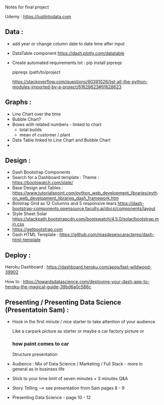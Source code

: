 Notes for final project 

Udemy : https://justintodata.com

## Data : 

- add year or change column date to date time after input 

- DataTable component 
  https://dash.plotly.com/datatable

- Create automated requirements.txt : 
  pip install pipreqs

  pipreqs /path/to/project

  https://stackoverflow.com/questions/60391026/list-all-the-python-modules-imported-by-a-project/61628623#61628623

## Graphs :

- Line Chart over the time
- Bubble Chart? 
- Boxes with related numbers - linked to chart 
  - total builds 
  - mean of customer / plant
- Data Table linked to Line Chart and Bubble Chart
- 

## Design : 

- Dash Bootstrap Components 
- Search for a Dashboard template :
  Theme : https://bootswatch.com/slate/
- Base Design and Tables :
  https://www.tutorialspoint.com/python_web_development_libraries/python_web_development_libraries_dash_framework.htm
- Botstrap Grid as 12 Columns and 5 responsive tears
  https://dash-bootstrap-components.opensource.faculty.ai/docs/components/layout
- Style Sheet Solar 
  https://stackpath.bootstrapcdn.com/bootswatch/4.5.0/solar/bootstrap.min.css
- https://getbootstrap.com
- Dash HTML Template : 
  https://github.com/masdeseiscaracteres/dash-html-template



## Deploy :

Heroku Dashboard : 
https://dashboard.heroku.com/apps/fast-wildwood-39902

How to : 
https://towardsdatascience.com/deploying-your-dash-app-to-heroku-the-magical-guide-39bd6a0c586c



## Presenting / Presenting Data Science (Presentatoin Sam) :

- Hook in the first minute / nice starter to take attention of your audience

  Like a carpark picture as starter or maybe a car factory picture or 

  ### how paint comes to car

  Structure presentation 

- Audience : 
  Mix of Data Science / Marketing / Full Stack - more in general as in business life 

- Stick to your time limit of seven minutes + 3 minutes Q&A

- Story Telling  --> see presentation from Sam pages 8 - 9

- Presenting Data Science - page 10 - 12

